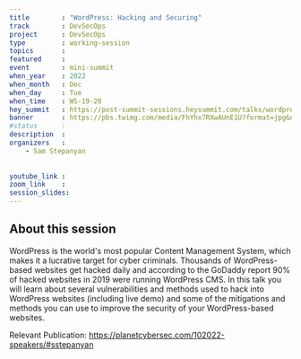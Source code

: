 ```yaml
---
title        : "WordPress: Hacking and Securing"
track        : DevSecOps
project      : DevSecOps
type         : working-session
topics       : 
featured     :
event        : mini-summit
when_year    : 2022
when_month   : Dec
when_day     : Tue
when_time    : WS-19-20
hey_summit   : https://post-summit-sessions.heysummit.com/talks/wordpress-hacking-and-securing/
banner       : https://pbs.twimg.com/media/FhYhx7RXwAUnE1U?format=jpg&name=medium
#status      : 
description  :
organizers   :
    - Sam Stepanyan
  
     
youtube_link : 
zoom_link    : 
session_slides:
---
```




## About this session
WordPress is the world's most popular Content Management System, which makes it a lucrative target for cyber criminals. Thousands of WordPress-based websites get hacked daily and according to the GoDaddy report 90% of hacked websites in 2019 were running WordPress CMS. In this talk you will learn about several vulnerabilities and methods used to hack into WordPress websites (including live demo) and some of the mitigations and methods you can use to improve the security of your WordPress-based websites.

Relevant Publication:
https://planetcybersec.com/102022-speakers/#sstepanyan

